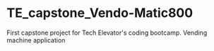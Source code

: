 # TE_capstone_Vendo-Matic800
First capstone project for Tech Elevator's coding bootcamp. Vending machine application
